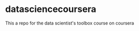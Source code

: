 datasciencecoursera
===================

This a repo for the data scientist's toolbox course on coursera
